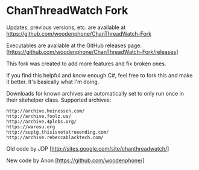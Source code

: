 # ChanThreadWatch Fork
Updates, previous versions, etc. are available at
https://github.com/woodenphone/ChanThreadWatch-Fork

Executables are available at the GitHub releases page.
[https://github.com/woodenphone/ChanThreadWatch-Fork/releases]

This fork was created to add more features and fix broken ones.


If you find this helpful and know enough C#, feel free to fork this and make it better.
It's basically what I'm doing.


Downloads for known archives are automatically set to only run once in their sitehelper class.
Supported archives:
````
http://archive.heinessen.com/
http://archive.foolz.us/
http://archive.4plebs.org/
https://warosu.org
http://suptg.thisisnotatrueending.com/
http://archive.rebeccablacktech.com/
````

Old code by JDP
[http://sites.google.com/site/chanthreadwatch/]

New code by Anon
[https://github.com/woodenphone/]
